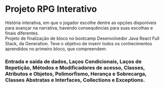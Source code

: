 # Projeto RPG Interativo

História interativa, em que o jogador escolhe dentre as opções disponíveis para avançar na narrativa, havendo consequências para suas escolhas e finais diferentes.  
Projeto de finalização de bloco no bootcamp Desenvolvedor Java React Full Stack, da Generation. 
Teve o objetivo de inserir todos os conhecimentos aprendidos no primeiro bloco, que compreendem: 
 
### Entrada e saída de dados, Laços Condicionais, Laços de Repetição, Métodos e Modificadores de acesso, Classes, Atributos e Objetos, Polimorfismo, Herança e Sobrecarga, Classes Abstratas e Interfaces, Collections e Exceptions. 
